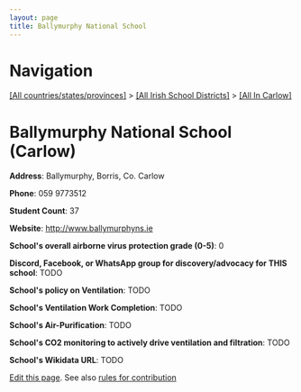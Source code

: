 ```yaml
---
layout: page
title: Ballymurphy National School
---
```

# Navigation

[[All countries/states/provinces]](../../..) > [[All Irish School Districts]](../..) > [[All In Carlow]](..)

# Ballymurphy National School (Carlow)

**Address**: Ballymurphy, Borris, Co. Carlow

**Phone**: 059 9773512

**Student Count**: 37

**Website**: <http://www.ballymurphyns.ie>

**School's overall airborne virus protection grade (0-5)**: 0

**Discord, Facebook, or WhatsApp group for discovery/advocacy for THIS school**: TODO

**School's policy on Ventilation**: TODO

**School's Ventilation Work Completion**: TODO

**School's Air-Purification**: TODO

**School's CO2 monitoring to actively drive ventilation and filtration**: TODO

**School's Wikidata URL**: TODO


[Edit this page](https://github.com/ventilate-schools/Ireland/edit/main/./Carlow/Ballymurphy_National_School.md). See also [rules for contribution](../../../contribution-rules/)